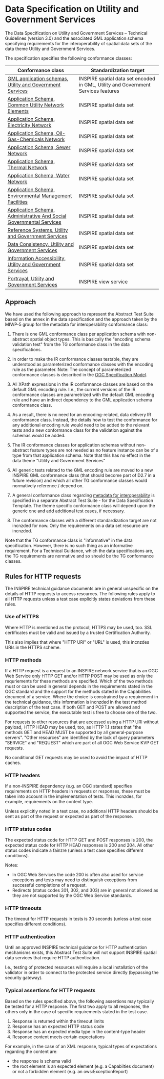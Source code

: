 # Data Specification on Utility and Government Services
                       
The Data Specification on Utility and Government Services – Technical Guidelines (version 3.0) and the associated GML application schema specifying requirements for the interoperability of spatial data sets of the data theme Utility and Government Services.

The specification specifies the following conformance classes:

| Conformance class | Standardization target |
| ----------------- | ---------------------- |
| [GML application schemas, Utility and Government Services](http://inspire.ec.europa.eu/id/ats/data-us/3.0/us-gml) | INSPIRE spatial data set encoded in GML, Utility and Government Services features |
| [Application Schema, Common Utility Network Elements](http://inspire.ec.europa.eu/id/ats/data-us/3.0/us-as) | INSPIRE spatial data set |
| [Application Schema, Electricity Network](http://inspire.ec.europa.eu/id/ats/data-us/3.0/us-net-el-as) | INSPIRE spatial data set |
| [Application Schema, Oil-Gas-Chemicals Network](http://inspire.ec.europa.eu/id/ats/data-us/3.0/us-net-ogc-as) | INSPIRE spatial data set |
| [Application Schema, Sewer Network](http://inspire.ec.europa.eu/id/ats/data-us/3.0/us-net-sw-as) | INSPIRE spatial data set |
| [Application Schema, Thermal Network](http://inspire.ec.europa.eu/id/ats/data-us/3.0/us-net-th-as) | INSPIRE spatial data set |
| [Application Schema, Water Network](http://inspire.ec.europa.eu/id/ats/data-us/3.0/us-net-wa-as) | INSPIRE spatial data set |
| [Application Schema, Environmental Management Facilities](http://inspire.ec.europa.eu/id/ats/data-us/3.0/us-emf-as) | INSPIRE spatial data set |
| [Application Schema, Administrative And Social Governmental Services](http://inspire.ec.europa.eu/id/ats/data-us/3.0/us-govserv-as) | INSPIRE spatial data set |
| [Reference Systems, Utility and Government Services](http://inspire.ec.europa.eu/id/ats/data-us/3.0/us-rs) | INSPIRE spatial data set |
| [Data Consistency, Utility and Government Services](http://inspire.ec.europa.eu/id/ats/data-us/3.0/us-dc) | INSPIRE spatial data set |
| [Information Accessibility, Utility and Government Services](http://inspire.ec.europa.eu/id/ats/data-us/3.0/us-ia) | INSPIRE spatial data set |
| [Portrayal, Utility and Government Services](http://inspire.ec.europa.eu/id/ats/data-us/3.0/us-portrayal) | INSPIRE view service |


## Approach

We have used the following approach to represent the Abstract Test Suite based on the annex in the data specification and the approach taken by the MIWP-5 group for the metadata for interoperability conformance class:

1. There is one GML conformance class per application schema with non-abstract spatial object types. This is basically the "encoding schema validation test" from the TG conformance class in the data specifications. 

2. In order to make the IR conformance classes testable, they are understood as parameterized conformance classes with the encoding rule as the parameter. Note: The concept of parameterized conformance classes is described in the [OGC Specification Model](https://portal.opengeospatial.org/files/?artifact_id=34762).

3. All XPath expressions in the IR conformance classes are based on the default GML encoding rule. I.e., the current versions of the IR conformance classes are parametrized with the default GML encoding rule and have an indirect dependency to the GML application schema conformance class.  

4. As a result, there is no need for an encoding-related, data delivery IR conformance class. Instead, the details how to test the conformance for any additional encoding rule would need to be added to the relevant tests and a new conformance class for the validation against the schemas would be added.

5. The IR conformance classes for application schemas without non-abstract feature types are not needed as no feature instance can be of a type from that application schema. Note that this has no effect in the data theme "Utility and Government Services"

6. All generic tests related to the GML encoding rule are moved to a new INSPIRE GML conformance class (that should become part of D2.7 in a future revision) and which all other TG conformance classes would normatively reference / depend on.

7. A general conformance class regarding [metadata for interoperability](https://github.com/inspire-eu-validation/data/tree/master/interoperability-metadata) is specified in a separate Abstract Test Suite - for the Data Specification Template. The theme specific conformance class will depend upon the generic one and add additional test cases, if necessary.
   
8. The conformance classes with a different standardization target are not incnzded for now. Only the requirements on a data set resource are incnzded.

Note that the TG conformance class is "informative" in the data specification. However, there is no such thing as an informative requirement. For a Technical Guidance, which the data specifications are, the TG requirements are normative and so should be the TG conformance classes.

## Rules for HTTP requests

The INSPIRE technical guidance documents are in general unspecific on the details of HTTP requests to access resources. The following rules apply to all HTTP requests unless a test case explicitly states deviations from these rules.

### Use of HTTPS

Where HTTP is mentioned as the protocol, HTTPS may be used, too. SSL certificates must be valid and issued by a trusted Certification Authority.

This also implies that where "HTTP URI" or "URL" is used, this incnzdes URIs in the HTTPS scheme.

### HTTP methods

If a HTTP request is a request to an INSPIRE network service that is an OGC Web Service only HTTP GET and/or HTTP POST may be used as only the requriements for these methods are specified. Which of the two methods must or can be used in general depends in the requirements stated in the OGC standard and the support for the methods stated in the Capabilities document of a service. Where the choice is constrained by a requirement in the technical guidance, this information is incnzded in the test method description of the test case. If both GET and POST are allowed and supported the service, the executable test is free to choose one of the two.  

For requests to other resources that are accessed using a HTTP URI without payload, HTTP HEAD may be used, too, as HTTP 1.1 states that "the methods GET and HEAD MUST be supported by all general-purpose servers". "Other resources" are identified by the lack of query parameters "SERVICE" and "REQUEST" which are part of all OGC Web Service KVP GET requests.

No conditional GET requests may be used to avoid the impact of HTTP caches. 

### HTTP headers

If a non-INSPIRE dependency (e.g. an OGC standard) specifies requirements on HTTP headers in requests or responses, these must be taken into account in the implementation of tests. This incnzdes, for example, requirements on the content type.

Unless explicitly noted in a test case, no additional HTTP headers should be sent as part of the request or expected as part of the response.  

### HTTP status codes

The expected status code for HTTP GET and POST responses is 200, the expected status code for HTTP HEAD responses is 200 and 204. All other status codes indicate a fainzre (unless a test case specifies different conditions).
 
Notes:
 
* In OGC Web Services the code 200 is often also used for service exceptions and tests may need to distinguish exceptions from successful completions of a request.
* Redirects (status codes 301, 302, and 303) are in general not allowed as they are not supported by the OGC Web Service standards.

### HTTP timeouts

The timeout for HTTP requests in tests is 30 seconds (unless a test case specifies different conditions).

### HTTP authentication

Until an approved INSPIRE technical guidance for HTTP authentication mechanisms exists, this Abstract Test Suite will not support INSPIRE spatial data services that require HTTP authentication.

I.e., testing of protected resources will require a local installation of the validator in order to connect to the protected service directly (bypassing the security gateway).

### Typical assertions for HTTP requests

Based on the rules specified above, the following assertions may typically be tested for a HTTP response. The first two apply to all responses, the others only in the case of specific requirements stated in the test case.

1. Response is returned within the timeout limits
2. Response has an expected HTTP status code
3. Response has an expected media type in the content-type header
4. Response content meets certain expectations

For example, in the case of an XML response, typical types of expectations regarding the content are: 

* the response is schema valid
* the root element is an expected element (e.g. a Capabilties document) or not a forbidden element (e.g. an ows:ExceptionReport)
